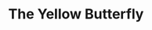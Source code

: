 ---
title: "The Yellow Butterfly"
url: /woodruff/the-yellow-butterfly/
shop: interior decoration
---